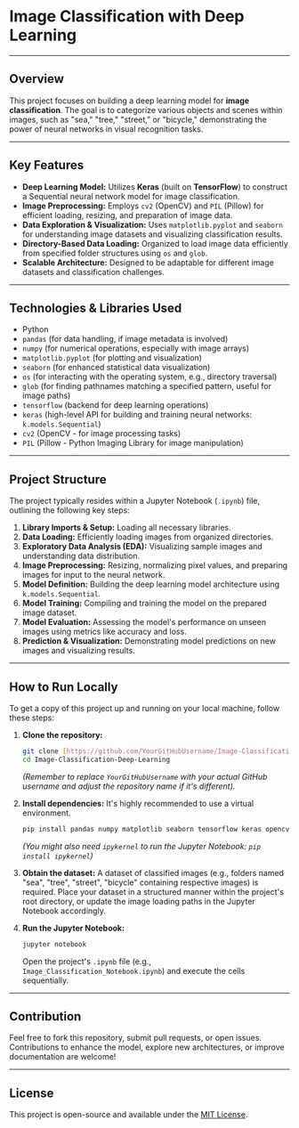 # Image Classification with Deep Learning

---

## Overview

This project focuses on building a deep learning model for **image classification**. The goal is to categorize various objects and scenes within images, such as "sea," "tree," "street," or "bicycle," demonstrating the power of neural networks in visual recognition tasks.

---

## Key Features

* **Deep Learning Model:** Utilizes **Keras** (built on **TensorFlow**) to construct a Sequential neural network model for image classification.
* **Image Preprocessing:** Employs `cv2` (OpenCV) and `PIL` (Pillow) for efficient loading, resizing, and preparation of image data.
* **Data Exploration & Visualization:** Uses `matplotlib.pyplot` and `seaborn` for understanding image datasets and visualizing classification results.
* **Directory-Based Data Loading:** Organized to load image data efficiently from specified folder structures using `os` and `glob`.
* **Scalable Architecture:** Designed to be adaptable for different image datasets and classification challenges.

---

## Technologies & Libraries Used

* Python
* `pandas` (for data handling, if image metadata is involved)
* `numpy` (for numerical operations, especially with image arrays)
* `matplotlib.pyplot` (for plotting and visualization)
* `seaborn` (for enhanced statistical data visualization)
* `os` (for interacting with the operating system, e.g., directory traversal)
* `glob` (for finding pathnames matching a specified pattern, useful for image paths)
* `tensorflow` (backend for deep learning operations)
* `keras` (high-level API for building and training neural networks: `k.models.Sequential`)
* `cv2` (OpenCV - for image processing tasks)
* `PIL` (Pillow - Python Imaging Library for image manipulation)

---

## Project Structure

The project typically resides within a Jupyter Notebook (`.ipynb`) file, outlining the following key steps:

1.  **Library Imports & Setup:** Loading all necessary libraries.
2.  **Data Loading:** Efficiently loading images from organized directories.
3.  **Exploratory Data Analysis (EDA):** Visualizing sample images and understanding data distribution.
4.  **Image Preprocessing:** Resizing, normalizing pixel values, and preparing images for input to the neural network.
5.  **Model Definition:** Building the deep learning model architecture using `k.models.Sequential`.
6.  **Model Training:** Compiling and training the model on the prepared image dataset.
7.  **Model Evaluation:** Assessing the model's performance on unseen images using metrics like accuracy and loss.
8.  **Prediction & Visualization:** Demonstrating model predictions on new images and visualizing results.

---

## How to Run Locally

To get a copy of this project up and running on your local machine, follow these steps:

1.  **Clone the repository:**
    ```bash
    git clone [https://github.com/YourGitHubUsername/Image-Classification-Deep-Learning.git](https://github.com/YourGitHubUsername/Image-Classification-Deep-Learning.git)
    cd Image-Classification-Deep-Learning
    ```
    *(Remember to replace `YourGitHubUsername` with your actual GitHub username and adjust the repository name if it's different).*

2.  **Install dependencies:**
    It's highly recommended to use a virtual environment.
    ```bash
    pip install pandas numpy matplotlib seaborn tensorflow keras opencv-python pillow
    ```
    *(You might also need `ipykernel` to run the Jupyter Notebook: `pip install ipykernel`)*

3.  **Obtain the dataset:**
    A dataset of classified images (e.g., folders named "sea", "tree", "street", "bicycle" containing respective images) is required. Place your dataset in a structured manner within the project's root directory, or update the image loading paths in the Jupyter Notebook accordingly.

4.  **Run the Jupyter Notebook:**
    ```bash
    jupyter notebook
    ```
    Open the project's `.ipynb` file (e.g., `Image_Classification_Notebook.ipynb`) and execute the cells sequentially.

---

## Contribution

Feel free to fork this repository, submit pull requests, or open issues. Contributions to enhance the model, explore new architectures, or improve documentation are welcome!

---

## License

This project is open-source and available under the [MIT License](https://opensource.org/licenses/MIT).
